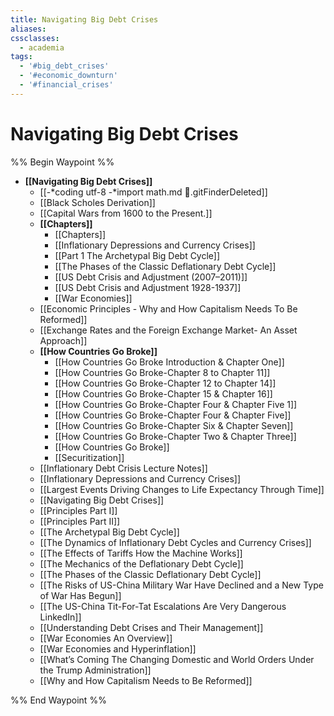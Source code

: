 ```yaml
---
title: Navigating Big Debt Crises
aliases:
cssclasses:
  - academia
tags:
  - '#big_debt_crises'
  - '#economic_downturn'
  - '#financial_crises'
---
```

# Navigating Big Debt Crises

%% Begin Waypoint %%
- **[[Navigating Big Debt Crises]]**
	- [[-*coding utf-8 -*import math.md .gitFinderDeleted]]
	- [[Black Scholes Derivation]]
	- [[Capital Wars from 1600 to the Present.]]
	- **[[Chapters]]**
		- [[Chapters]]
		- [[Inflationary Depressions and Currency Crises]]
		- [[Part 1 The Archetypal Big Debt Cycle]]
		- [[The Phases of the Classic Deflationary Debt Cycle]]
		- [[US Debt Crisis and Adjustment (2007–2011)]]
		- [[US Debt Crisis and Adjustment 1928-1937]]
		- [[War Economies]]
	- [[Economic Principles - Why and How Capitalism Needs To Be Reformed]]
	- [[Exchange Rates and the Foreign Exchange Market- An Asset Approach]]
	- **[[How Countries Go Broke]]**
		- [[How Countries Go Broke Introduction & Chapter One]]
		- [[How Countries Go Broke-Chapter 8 to Chapter 11]]
		- [[How Countries Go Broke-Chapter 12 to Chapter 14]]
		- [[How Countries Go Broke-Chapter 15 & Chapter 16]]
		- [[How Countries Go Broke-Chapter Four & Chapter Five 1]]
		- [[How Countries Go Broke-Chapter Four & Chapter Five]]
		- [[How Countries Go Broke-Chapter Six & Chapter Seven]]
		- [[How Countries Go Broke-Chapter Two & Chapter Three]]
		- [[How Countries Go Broke]]
		- [[Securitization]]
	- [[Inflationary Debt Crisis Lecture Notes]]
	- [[Inflationary Depressions and Currency Crises]]
	- [[Largest Events Driving Changes to Life Expectancy Through Time]]
	- [[Navigating Big Debt Crises]]
	- [[Principles Part I]]
	- [[Principles Part II]]
	- [[The Archetypal Big Debt Cycle]]
	- [[The Dynamics of Inflationary Debt Cycles and Currency Crises]]
	- [[The Effects of Tariffs How the Machine Works]]
	- [[The Mechanics of the Deflationary Debt Cycle]]
	- [[The Phases of the Classic Deflationary Debt Cycle]]
	- [[The Risks of US-China Military War Have Declined and a New Type of War Has Begun]]
	- [[The US-China Tit-For-Tat Escalations Are Very Dangerous  LinkedIn]]
	- [[Understanding Debt Crises and Their Management]]
	- [[War Economies An Overview]]
	- [[War Economies and Hyperinflation]]
	- [[What’s Coming The Changing Domestic and World Orders Under the Trump Administration]]
	- [[Why and How Capitalism Needs to Be Reformed]]

%% End Waypoint %%